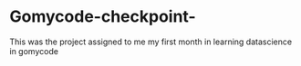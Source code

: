 # Gomycode-checkpoint-
This was the project assigned to me my first month in learning datascience in gomycode
